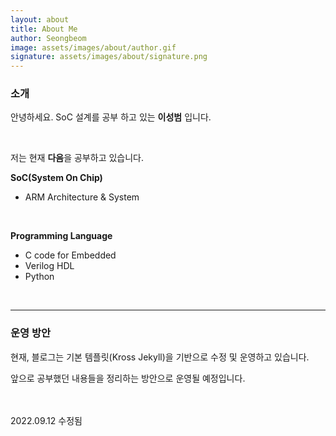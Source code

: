 ```yaml
---
layout: about
title: About Me
author: Seongbeom
image: assets/images/about/author.gif
signature: assets/images/about/signature.png
---
```


### 소개

안녕하세요. SoC 설계를 공부 하고 있는 **이성범** 입니다. 

<br/>

저는 현재 **다음**을 공부하고 있습니다.

**SoC(System On Chip)**
- ARM Architecture & System
  
<br/>
  
**Programming Language**
+ C code for Embedded
+ Verilog HDL
+ Python
 
<br/>

***

### 운영 방안

현재, 블로그는 기본 템플릿(Kross Jekyll)을 기반으로 수정 및 운영하고 있습니다.

앞으로 공부했던 내용들을 정리하는 방안으로 운영될 예정입니다.


<br/>
<br/>
2022.09.12 수정됨